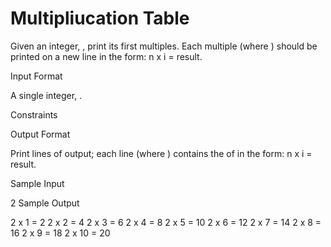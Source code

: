 # Multipliucation Table
Given an integer, , print its first  multiples. Each multiple  (where ) should be printed on a new line in the form: n x i = result.

Input Format

A single integer, .

Constraints

Output Format

Print  lines of output; each line  (where ) contains the  of  in the form:
n x i = result.

Sample Input

2
Sample Output

2 x 1 = 2
2 x 2 = 4
2 x 3 = 6
2 x 4 = 8
2 x 5 = 10
2 x 6 = 12
2 x 7 = 14
2 x 8 = 16
2 x 9 = 18
2 x 10 = 20
